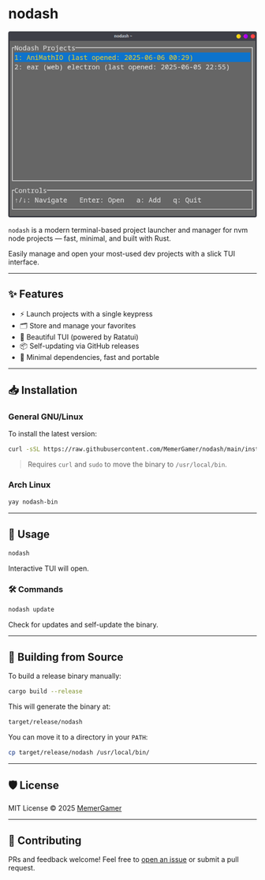 # nodash

![demo.png](demo.png)

`nodash` is a modern terminal-based project launcher and manager for nvm node projects — fast, minimal, and built with Rust.

Easily manage and open your most-used dev projects with a slick TUI interface.

---

## ✨ Features

- ⚡ Launch projects with a single keypress
- 🗂 Store and manage your favorites
- 🎨 Beautiful TUI (powered by Ratatui)
- 📦 Self-updating via GitHub releases
- 🧩 Minimal dependencies, fast and portable

---

## 📥 Installation

### General GNU/Linux

To install the latest version:

```bash
curl -sSL https://raw.githubusercontent.com/MemerGamer/nodash/main/install.sh | bash
```
> Requires `curl` and `sudo` to move the binary to `/usr/local/bin`.

### Arch Linux

```bash
yay nodash-bin
```

---

## 🚀 Usage

```bash
nodash
```

Interactive TUI will open.

### 🛠 Commands

```bash
nodash update
```

Check for updates and self-update the binary.

---

## 🔧 Building from Source

To build a release binary manually:

```bash
cargo build --release
```

This will generate the binary at:

```bash
target/release/nodash
```

You can move it to a directory in your `PATH`:

```bash
cp target/release/nodash /usr/local/bin/
```

---

## 🛡 License

MIT License © 2025 [MemerGamer](https://github.com/MemerGamer)

---

## 🙌 Contributing

PRs and feedback welcome! Feel free to [open an issue](https://github.com/MemerGamer/nodash/issues) or submit a pull request.
